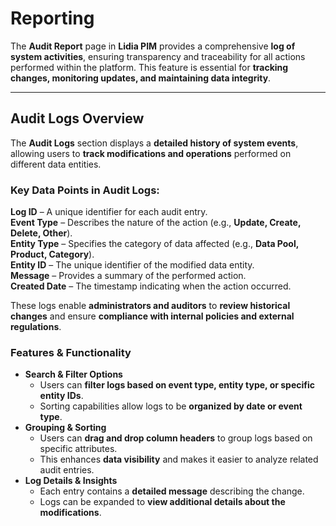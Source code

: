 # Reporting

The **Audit Report** page in **Lidia PIM** provides a comprehensive **log of system activities**, ensuring transparency and traceability for all actions performed within the platform. This feature is essential for **tracking changes, monitoring updates, and maintaining data integrity**.

***

## **Audit Logs Overview**

The **Audit Logs** section displays a **detailed history of system events**, allowing users to **track modifications and operations** performed on different data entities.

### **Key Data Points in Audit Logs:**

**Log ID** – A unique identifier for each audit entry.\
**Event Type** – Describes the nature of the action (e.g., **Update, Create, Delete, Other**).\
**Entity Type** – Specifies the category of data affected (e.g., **Data Pool, Product, Category**).\
**Entity ID** – The unique identifier of the modified data entity.\
**Message** – Provides a summary of the performed action.\
**Created Date** – The timestamp indicating when the action occurred.

These logs enable **administrators and auditors** to **review historical changes** and ensure **compliance with internal policies and external regulations**.

### **Features & Functionality**

* **Search & Filter Options**
  * Users can **filter logs based on event type, entity type, or specific entity IDs**.
  * Sorting capabilities allow logs to be **organized by date or event type**.
* **Grouping & Sorting**
  * Users can **drag and drop column headers** to group logs based on specific attributes.
  * This enhances **data visibility** and makes it easier to analyze related audit entries.
* **Log Details & Insights**
  * Each entry contains a **detailed message** describing the change.
  * Logs can be expanded to **view additional details about the modifications**.

